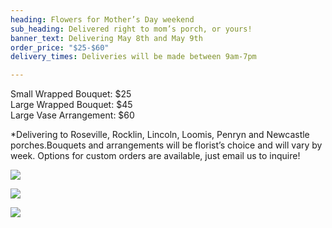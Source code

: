 ```yaml
---
heading: Flowers for Mother’s Day weekend
sub_heading: Delivered right to mom’s porch, or yours!
banner_text: Delivering May 8th and May 9th
order_price: "$25-$60"
delivery_times: Deliveries will be made between 9am-7pm

---
```

Small Wrapped Bouquet: $25  
Large Wrapped Bouquet: $45  
Large Vase Arrangement: $60

\*Delivering to Roseville, Rocklin, Lincoln, Loomis, Penryn and Newcastle porches.Bouquets and arrangements will be florist’s choice and will vary by week. Options for custom orders are available, just email us to inquire!

<div>

![](/uploads/fw1.jpg)

![](/uploads/fw3.jpg)

![](/uploads/fw2.jpg)</div>